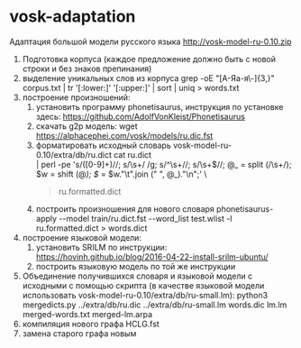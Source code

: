 # vosk-adaptation

Адаптация большой модели русского языка http://vosk-model-ru-0.10.zip

1. Подготовка корпуса (каждое предложение должно быть с новой строки и без знаков препинания)
2. выделение уникальных слов из корпуса
    grep -oE "[А-Яа-я\\-]{3,}" corpus.txt | tr '[:lower:]' '[:upper:]' | sort | uniq > words.txt
3. построение произношений:
    1. установить программу phonetisaurus, инструкция по установке здесь: https://github.com/AdolfVonKleist/Phonetisaurus
    2. скачать g2p модель: wget https://alphacephei.com/vosk/models/ru.dic.fst
    3. форматировать исходный словарь vosk-model-ru-0.10/extra/db/ru.dict
        cat ru.dict \
          | perl -pe 's/\([0-9]+\)//;
              s/\s+/ /g; s/^\s+//;
              s/\s+$//; @_ = split (/\s+/);
              $w = shift (@_);
              $_ = $w."\t".join (" ", @_)."\n";' \
          > ru.formatted.dict
    4. построить произношения для нового словаря
        phonetisaurus-apply --model train/ru.dict.fst --word_list test.wlist -l ru.formatted.dict > words.dict
4. построение языковой модели:
    1. установить SRILM по инструкции: https://hovinh.github.io/blog/2016-04-22-install-srilm-ubuntu/
    2. построить языковую модель по той же инструкции
5. Объединение получившихся словаря и языковой модели с исходными с помощью скрипта (в качестве языковой модели использовать vosk-model-ru-0.10/extra/db/ru-small.lm): 
    python3 mergedicts.py ../extra/db/ru.dic ../extra/db/ru-small.lm words.dic lm.lm merged-words.txt merged-lm.arpa
6. компиляция нового графа HCLG.fst
7. замена старого графа новым
